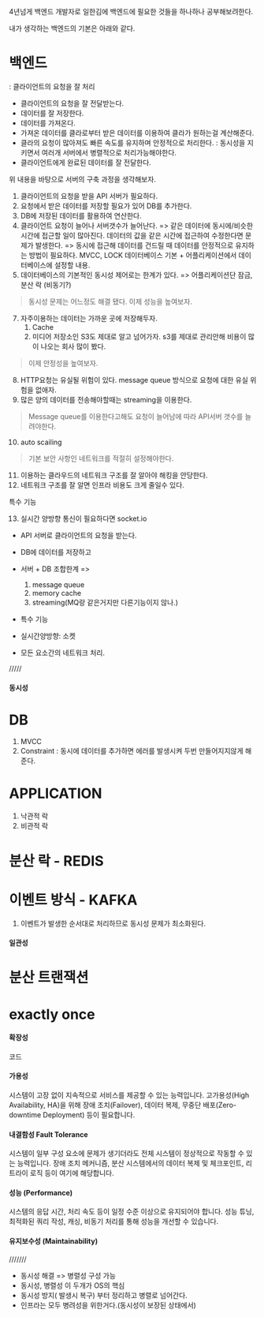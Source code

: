 

4년넘게 백엔드 개발자로 일한김에 백엔드에 필요한 것들을 하나하나 공부해보려한다.

내가 생각하는 백엔드의 기본은 아래와 같다.

# 백엔드
: 클라이언트의 요청을 잘 처리

- 클라이언트의 요청을 잘 전달받는다.
- 데이터를 잘 저장한다.
- 데이터를 가져온다.
- 가져온 데이터를 클라로부터 받은 데이터를 이용하여 클라가 원하는걸 계산해준다.
- 클라의 요청이 많아져도 빠른 속도를 유지하며 안정적으로 처리한다.
	: 동시성을 지키면서 여러개 서버에서 병렬적으로 처리가능해야한다.
- 클라이언트에게 완료된 데이터를 잘 전달한다.

위 내용을 바탕으로 서버의 구축 과정을 생각해보자.

1. 클라이언트의 요청을 받을 API 서버가 필요하다.
2. 요청에서 받은 데이터를 저장할 필요가 있어 DB를 추가한다.
3. DB에 저장된 데이터를 활용하여 연산한다.
4. 클라이언트 요청이 늘어나 서버갯수가 늘어난다.
    => 같은 데이터에 동시에/비슷한 시간에 접근할 일이 많아진다. 데이터의 값을 같은 시간에 접근하여 수정한다면 문제가 발생한다.
        => 동시에 접근해 데이터를 건드릴 때 데이터를 안정적으로 유지하는 방법이 필요하다.
        MVCC, LOCK 데이터베이스 기본 + 어플리케이션에서 데이터베이스에 설정할 내용.
5. 데이터베이스의 기본적인 동시성 제어로는 한계가 있다. => 어플리케이션단 잠금, 분산 락 (비동기?)

> 동시성 문제는 어느정도 해결 됐다. 이제 성능을 높여보자.

7. 자주이용하는 데이터는 가까운 곳에 저장해두자. 
    1. Cache
    2. 미디어 저장소인 S3도 제대로 알고 넘어가자. s3를 제대로 관리안해 비용이 많이 나오는 회사 많이 봤다.

> 이제 안정성을 높여보자.

8. HTTP요청는 유실될 위험이 있다. message queue 방식으로 요청에 대한 유실 위험을 없애자.
9. 많은 양의 데이터를 전송해야할때는 streaming을 이용한다.

> Message queue를 이용한다고해도 요청이 늘어남에 따라 API서버 갯수를 늘려야한다.

10. auto scailing

> 기본 보안 사항인 네트워크를 적절히 설정해야한다.

11. 이용하는 클라우드의 네트워크 구조를 잘 알아야 해킹을 안당한다.
12. 네트워크 구조를 잘 알면 인프라 비용도 크게 줄일수 있다.

특수 기능

13. 실시간 양방향 통신이 필요하다면 socket.io


- API 서버로 클라이언트의 요청을 받는다.
- DB에 데이터를 저장하고
- 서버 + DB 조합한계 => 
	1. message queue
	2. memory cache
	3. streaming(MQ랑 같은거지만 다른기능이지 않나.)
- 특수 기능
- 실시간양방향: 소켓

- 모든 요소간의 네트워크 처리.

/////



#### 동시성 ####
# DB
1. MVCC
2. Constraint
 : 동시에 데이터를 추가하면 에러를 발생시켜 두번 만들어지지않게 해준다.

# APPLICATION
1. 낙관적 락
2. 비관적 락

# 분산 락 - REDIS

# 이벤트 방식 - KAFKA
1. 이벤트가 발생한 순서대로 처리하므로 동시성 문제가 최소화된다.

#### 일관성 ####
# 분산 트랜잭션 
# exactly once

#### 확장성 ####
코드

#### 가용성 #### 
시스템이 고장 없이 지속적으로 서비스를 제공할 수 있는 능력입니다. 고가용성(High Availability, HA)을 위해 장애 조치(Failover), 데이터 복제, 무중단 배포(Zero-downtime Deployment) 등이 필요합니다.

#### 내결함성 Fault Tolerance ####
시스템이 일부 구성 요소에 문제가 생기더라도 전체 시스템이 정상적으로 작동할 수 있는 능력입니다. 장애 조치 메커니즘, 분산 시스템에서의 데이터 복제 및 체크포인트, 리트라이 로직 등이 여기에 해당합니다.

#### 성능 (Performance) ####
시스템의 응답 시간, 처리 속도 등이 일정 수준 이상으로 유지되어야 합니다. 성능 튜닝, 최적화된 쿼리 작성, 캐싱, 비동기 처리를 통해 성능을 개선할 수 있습니다.

#### 유지보수성 (Maintainability) ####




///////

- 동시성 해결 => 병렬성 구성 가능
- 동시성, 병렬성 이 두개가 OS의 핵심
- 동시성 방지( 발생시 복구) 부터 정리하고 병렬로 넘어간다.
- 인프라는 모두 병려성을 위한거다.(동시성이 보장된 상태에서)

